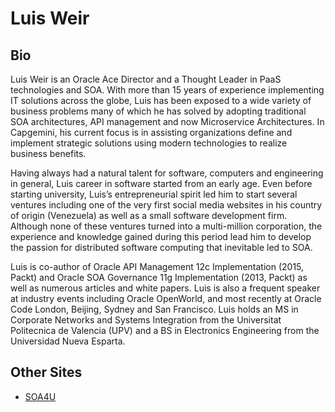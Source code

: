 # Luis Weir
## Bio
Luis Weir is an Oracle Ace Director and a Thought Leader in PaaS technologies and SOA. With more than 15 years of experience implementing IT solutions across the globe, Luis has been exposed to a wide variety of business problems many of which he has solved by adopting traditional SOA architectures, API management and now Microservice Architectures. In Capgemini, his current focus is in assisting organizations define and implement strategic solutions using modern technologies to realize business benefits.

Having always had a natural talent for software, computers and engineering in general, Luis career in software started from an early age. Even before starting university, Luis’s entrepreneurial spirit led him to start several ventures including one of the very first social media websites in his country of origin (Venezuela) as well as a small software development firm. Although none of these ventures turned into a multi-million corporation, the experience and knowledge gained during this period lead him to develop the passion for distributed software computing that inevitable led to SOA.

Luis is co-author of Oracle API Management 12c Implementation (2015, Packt) and Oracle SOA Governance 11g Implementation (2013, Packt) as well as numerous articles and white papers. Luis is also a frequent speaker at industry events including Oracle OpenWorld, and most recently at Oracle Code London, Beijing, Sydney and San Francisco. Luis holds an MS in Corporate Networks and Systems Integration from the Universitat Politecnica de Valencia (UPV) and a BS in Electronics Engineering from the Universidad Nueva Esparta.


## Other Sites
* [SOA4U](http://soa4u.org)
